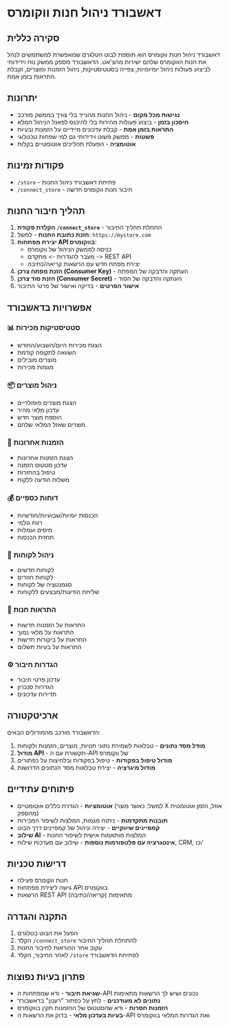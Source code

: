 # דאשבורד ניהול חנות ווקומרס

## סקירה כללית

דאשבורד ניהול חנות ווקומרס הוא תוספת לבוט הטלגרם שמאפשרת למשתמשים לנהל את חנות הווקומרס שלהם ישירות מהצ'אט. הדאשבורד מספק ממשק נוח וידידותי לביצוע פעולות ניהול יומיומיות, צפייה בסטטיסטיקות, ניהול הזמנות ומוצרים, וקבלת התראות בזמן אמת.

## יתרונות

- **נגישות מכל מקום** - ניהול החנות מהנייד בלי צורך בממשק מורכב
- **חיסכון בזמן** - ביצוע פעולות מהירות בלי להיכנס לפאנל הניהול המלא
- **התראות בזמן אמת** - קבלת עדכונים מיידיים על הזמנות ובעיות
- **פשטות** - ממשק פשוט וידידותי גם למי שפחות טכנולוגי
- **אוטומציה** - הפעלת תהליכים אוטומטיים בקלות

## פקודות זמינות

- `/store` - פתיחת דאשבורד ניהול החנות
- `/connect_store` - חיבור חנות ווקומרס חדשה

## תהליך חיבור החנות

1. **הקלדת פקודת `/connect_store`** - התחלת תהליך החיבור
2. **הזנת כתובת החנות** - למשל: `https://mystore.com`
3. **יצירת מפתחות API בווקומרס**:
   - כניסה לממשק הניהול של ווקומרס
   - מעבר להגדרות -> מתקדם -> REST API
   - יצירת מפתח חדש עם הרשאות קריאה/כתיבה
4. **הזנת מפתח צרכן (Consumer Key)** - העתקה והדבקה של המפתח
5. **הזנת סוד צרכן (Consumer Secret)** - העתקה והדבקה של הסוד
6. **אישור הפרטים** - בדיקה ואישור של פרטי החיבור

## אפשרויות בדאשבורד

### 📊 סטטיסטיקות מכירות
- הצגת מכירות היום/השבוע/החודש
- השוואה לתקופה קודמת
- מוצרים מובילים
- מגמות מכירות

### 📦 ניהול מוצרים
- הצגת מוצרים פופולריים
- עדכון מלאי מהיר
- הוספת מוצר חדש
- מוצרים שאזל המלאי שלהם

### 🛒 הזמנות אחרונות
- הצגת הזמנות אחרונות
- עדכון סטטוס הזמנה
- טיפול בהחזרות
- משלוח הודעה ללקוח

### 💰 דוחות כספיים
- הכנסות יומיות/שבועיות/חודשיות
- רווח גולמי
- מיסים ועמלות
- תחזית הכנסות

### 👥 ניהול לקוחות
- לקוחות חדשים
- לקוחות חוזרים
- סגמנטציה של לקוחות
- שליחת הודעות/מבצעים ללקוחות

### 🔔 התראות חנות
- התראות על הזמנות חדשות
- התראות על מלאי נמוך
- התראות על ביקורות חדשות
- התראות על בעיות תשלום

### ⚙️ הגדרות חיבור
- עדכון פרטי חיבור
- הגדרות סנכרון
- תדירות עדכונים

## ארכיטקטורה

הדאשבורד מורכב מהמודולים הבאים:

1. **מודל מסד נתונים** - טבלאות לשמירת נתוני חנויות, מוצרים, הזמנות ולקוחות
2. **מודול API** - תקשורת עם ה-API של ווקומרס
3. **מודול טיפול בפקודות** - טיפול בפקודות ובלחיצות על כפתורים
4. **מודול מיגרציה** - יצירת טבלאות מסד הנתונים הדרושות

## פיתוחים עתידיים

- **אוטומציות** - הגדרת כללים אוטומטיים (למשל: כאשר מוצר X אוזל, הזמן אוטומטית מהספק)
- **תובנות מתקדמות** - ניתוח מגמות, המלצות לשיפור המכירות
- **קמפיינים שיווקיים** - יצירה וניהול של קמפיינים דרך הבוט
- **שילוב AI** - המלצות מותאמות אישית לשיפור החנות
- **אינטגרציה עם פלטפורמות נוספות** - שילוב עם מערכות שילוח, CRM, וכו'

## דרישות טכניות

- חנות ווקומרס פעילה
- גישה ליצירת מפתחות API בווקומרס
- הרשאות REST API מתאימות (קריאה/כתיבה)

## התקנה והגדרה

1. הפעל את הבוט בטלגרם
2. הקלד `/connect_store` להתחלת תהליך החיבור
3. עקוב אחר ההוראות לחיבור החנות
4. לאחר החיבור, הקלד `/store` לפתיחת הדאשבורד

## פתרון בעיות נפוצות

- **שגיאת חיבור** - ודא שמפתחות ה-API נכונים ושיש לך הרשאות מתאימות
- **נתונים לא מעודכנים** - לחץ על כפתור "רענון" בדאשבורד
- **הזמנות חסרות** - ודא שהסטטוס של ההזמנות תקין בווקומרס
- **בעיות בעדכון מלאי** - בדוק את הרשאות ה-API ואת הגדרות המלאי בווקומרס 